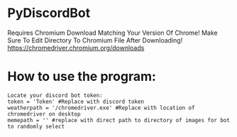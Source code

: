 # PyDiscordBot

Requires Chromium Download Matching Your Version Of Chrome! Make Sure To Edit Directory To Chromium File After Downloading!
	https://chromedriver.chromium.org/downloads

# How to use the program:
	Locate your discord bot token:
	token = 'Token' #Replace with discord token
	weatherpath = '/chromedriver.exe' #Replace with location of chromedriver on desktop
	memepath = '' #replace with direct path to directory of images for bot to randomly select 

